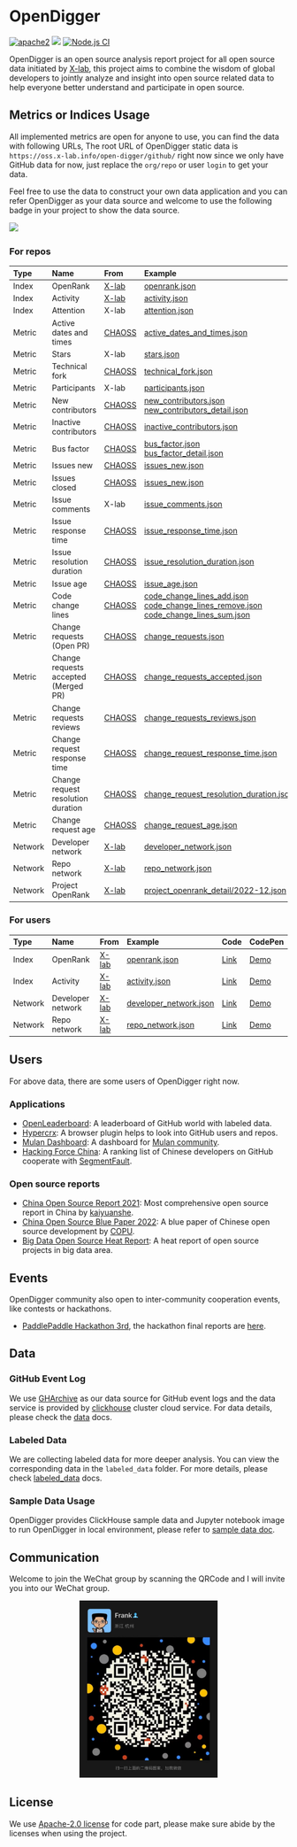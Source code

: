 # OpenDigger

[![apache2](https://img.shields.io/badge/license-Apache%202-blue)](LICENSE) [![](https://img.shields.io/badge/Data-OpenDigger-2097FF)](https://github.com/X-lab2017/open-digger) [![Node.js CI](https://github.com/X-lab2017/open-digger/actions/workflows/node_ci.yml/badge.svg?branch=master)](https://github.com/X-lab2017/open-digger/actions/workflows/node_ci.yml)

OpenDigger is an open source analysis report project for all open source data initiated by [X-lab](https://x-lab.info), this project aims to combine the wisdom of global developers to jointly analyze and insight into open source related data to help everyone better understand and participate in open source.

## Metrics or Indices Usage

All implemented metrics are open for anyone to use, you can find the data with following URLs, The root URL of OpenDigger static data is `https://oss.x-lab.info/open-digger/github/` right now since we only have GitHub data for now, just replace the `org/repo` or user `login` to get your data.

Feel free to use the data to construct your own data application and you can refer OpenDigger as your data source and welcome to use the following badge in your project to show the data source.

[![](https://img.shields.io/badge/Data-OpenDigger-2097FF)](https://github.com/X-lab2017/open-digger)

### For repos

| Type | Name | From | Example | Code | CodePen |
| :--- | :--- | :--- | :------ | :--- | :------ |
| Index | OpenRank | [X-lab](https://blog.frankzhao.cn/how_to_measure_open_source_2/) | [openrank.json](https://oss.x-lab.info/open_digger/github/X-lab2017/open-digger/openrank.json) | [Link](https://github.com/X-lab2017/open-digger/blob/master/src/metrics/indices.ts#L21) | [Demo](https://codepen.io/frank-zsy/pen/bGjyqQj) |
| Index | Activity | [X-lab](https://blog.frankzhao.cn/how_to_measure_open_source_1/) | [activity.json](https://oss.x-lab.info/open_digger/github/X-lab2017/open-digger/activity.json) | [Link](https://github.com/X-lab2017/open-digger/blob/master/src/metrics/indices.ts#L109) | [Demo](https://codepen.io/frank-zsy/pen/bGjyqQj) |
| Index | Attention | X-lab | [attention.json](https://oss.x-lab.info/open_digger/github/X-lab2017/open-digger/attention.json) | [Link](https://github.com/X-lab2017/open-digger/blob/master/src/metrics/indices.ts#L235) | [Demo](https://codepen.io/frank-zsy/pen/MWBdpNg) |
| Metric | Active dates and times | [CHAOSS](https://chaoss.community/metric-activity-dates-and-times/) | [active_dates_and_times.json](https://oss.x-lab.info/open_digger/github/X-lab2017/open-digger/active_dates_and_times.json) | [Link](https://github.com/X-lab2017/open-digger/blob/master/src/metrics/chaoss.ts#L1050) | [Demo](https://codepen.io/frank-zsy/pen/jOpQdZZ) |
| Metric | Stars | X-lab | [stars.json](https://oss.x-lab.info/open_digger/github/X-lab2017/open-digger/stars.json) | [Link](https://github.com/X-lab2017/open-digger/blob/master/src/metrics/metrics.ts#L15) | [Demo](https://codepen.io/frank-zsy/pen/MWBdpNg) |
| Metric | Technical fork | [CHAOSS](https://chaoss.community/metric-technical-fork/) | [technical_fork.json](https://oss.x-lab.info/open_digger/github/X-lab2017/open-digger/technical_fork.json) | [Link](https://github.com/X-lab2017/open-digger/blob/master/src/metrics/chaoss.ts#L12) | [Demo](https://codepen.io/frank-zsy/pen/MWBdpNg) |
| Metric | Participants | X-lab | [participants.json](https://oss.x-lab.info/open_digger/github/X-lab2017/open-digger/participants.json) | [Link](https://github.com/X-lab2017/open-digger/blob/master/src/metrics/metrics.ts#L89) | [Demo](https://codepen.io/frank-zsy/pen/RwBmpYZ) |
| Metric | New contributors | [CHAOSS](https://chaoss.community/metric-new-contributors/) | [new_contributors.json](https://oss.x-lab.info/open_digger/github/X-lab2017/open-digger/new_contributors.json)<br />[new_contributors_detail.json](https://oss.x-lab.info/open_digger/github/X-lab2017/open-digger/new_contributors_detail.json) | [Link](https://github.com/X-lab2017/open-digger/blob/master/src/metrics/chaoss.ts#L862) | [Demo](https://codepen.io/frank-zsy/pen/RwBmpYZ) |
| Metric | Inactive contributors | [CHAOSS](https://chaoss.community/metric-inactive-contributors/) | [inactive_contributors.json](https://oss.x-lab.info/open_digger/github/X-lab2017/open-digger/inactive_contributors.json) | [Link](https://github.com/X-lab2017/open-digger/blob/master/src/metrics/chaoss.ts#L965) | [Demo](https://codepen.io/frank-zsy/pen/RwBmpYZ) |
| Metric | Bus factor | [CHAOSS](https://chaoss.community/metric-bus-factor/) | [bus_factor.json](https://oss.x-lab.info/open_digger/github/X-lab2017/open-digger/bus_factor.json)<br />[bus_factor_detail.json](https://oss.x-lab.info/open_digger/github/X-lab2017/open-digger/bus_factor_detail.json) | [Link](https://github.com/X-lab2017/open-digger/blob/master/src/metrics/chaoss.ts#L780) | [Demo](https://codepen.io/frank-zsy/pen/bGjyqQj) |
| Metric | Issues new | [CHAOSS](https://chaoss.community/metric-issues-new/) | [issues_new.json](https://oss.x-lab.info/open_digger/github/X-lab2017/open-digger/issues_new.json) | [Link](https://github.com/X-lab2017/open-digger/blob/master/src/metrics/chaoss.ts#L146) | [Demo](https://codepen.io/frank-zsy/pen/mdjaZMw) |
| Metric | Issues closed | [CHAOSS](https://chaoss.community/metric-issues-closed/) | [issues_new.json](https://oss.x-lab.info/open_digger/github/X-lab2017/open-digger/issues_new.json) | [Link](https://github.com/X-lab2017/open-digger/blob/master/src/metrics/chaoss.ts#L223) | [Demo](https://codepen.io/frank-zsy/pen/mdjaZMw) |
| Metric | Issue comments | X-lab | [issue_comments.json](https://oss.x-lab.info/open_digger/github/X-lab2017/open-digger/issue_comments.json) | [Link](https://github.com/X-lab2017/open-digger/blob/master/src/metrics/metrics.ts#L52) | [Demo](https://codepen.io/frank-zsy/pen/mdjaZMw) |
| Metric | Issue response time | [CHAOSS](https://chaoss.community/metric-issue-response-time/) | [issue_response_time.json](https://oss.x-lab.info/open_digger/github/X-lab2017/open-digger/issue_response_time.json) | [Link](https://github.com/X-lab2017/open-digger/blob/master/src/metrics/chaoss.ts#L413) | [Demo](https://codepen.io/frank-zsy/pen/VwBqwaP) |
| Metric | Issue resolution duration | [CHAOSS](https://chaoss.community/metric-issue-resolution-duration/) | [issue_resolution_duration.json](https://oss.x-lab.info/open_digger/github/X-lab2017/open-digger/issue_resolution_duration.json) | [Link](https://github.com/X-lab2017/open-digger/blob/master/src/metrics/chaoss.ts#L338) | [Demo](https://codepen.io/frank-zsy/pen/VwBqwaP) |
| Metric | Issue age | [CHAOSS](https://chaoss.community/metric-issue-age/) | [issue_age.json](https://oss.x-lab.info/open_digger/github/X-lab2017/open-digger/issue_age.json) | [Link](https://github.com/X-lab2017/open-digger/blob/master/src/metrics/chaoss.ts#L492) | [Demo](https://codepen.io/frank-zsy/pen/VwBqwaP) |
| Metric | Code change lines | [CHAOSS](https://chaoss.community/metric-code-changes-lines/) | [code_change_lines_add.json](https://oss.x-lab.info/open_digger/github/X-lab2017/open-digger/code_change_lines_add.json)<br />[code_change_lines_remove.json](https://oss.x-lab.info/open_digger/github/X-lab2017/open-digger/code_change_lines_remove.json)<br />[code_change_lines_sum.json](https://oss.x-lab.info/open_digger/github/X-lab2017/open-digger/code_change_lines_sum.json) | [Link](https://github.com/X-lab2017/open-digger/blob/master/src/metrics/chaoss.ts#L94) | [Demo](https://codepen.io/frank-zsy/pen/dyjByKL) |
| Metric | Change requests<br />(Open PR) | [CHAOSS](https://chaoss.community/metric-change-requests/) | [change_requests.json](https://oss.x-lab.info/open_digger/github/X-lab2017/open-digger/change_requests.json) | [Link](https://github.com/X-lab2017/open-digger/blob/master/src/metrics/chaoss.ts#L697) | [Demo](https://codepen.io/frank-zsy/pen/bGjPGxw) |
| Metric | Change requests accepted<br />(Merged PR) | [CHAOSS](https://chaoss.community/metric-change-requests-accepted/) | [change_requests_accepted.json](https://oss.x-lab.info/open_digger/github/X-lab2017/open-digger/change_requests_accepted.json) | [Link](https://github.com/X-lab2017/open-digger/blob/master/src/metrics/chaoss.ts#L497) | [Demo](https://codepen.io/frank-zsy/pen/bGjPGxw) |
| Metric | Change requests reviews | [CHAOSS](https://chaoss.community/metric-change-request-reviews/) | [change_requests_reviews.json](https://oss.x-lab.info/open_digger/github/X-lab2017/open-digger/change_requests_reviews.json) | [Link](https://github.com/X-lab2017/open-digger/blob/master/src/metrics/chaoss.ts#L734) | [Demo](https://codepen.io/frank-zsy/pen/bGjPGxw) |
| Metric | Change request response time | [CHAOSS](https://chaoss.community/metric-issue-response-time/) | [change_request_response_time.json](https://oss.x-lab.info/open_digger/github/X-lab2017/open-digger/change_request_response_time.json) | [Link](https://github.com/X-lab2017/open-digger/blob/master/src/metrics/chaoss.ts#L415) | [Demo](https://codepen.io/frank-zsy/pen/VwBqwaP) |
| Metric | Change request resolution duration | [CHAOSS](https://chaoss.community/metric-issue-resolution-duration/) | [change_request_resolution_duration.json](https://oss.x-lab.info/open_digger/github/X-lab2017/open-digger/change_request_resolution_duration.json) | [Link](https://github.com/X-lab2017/open-digger/blob/master/src/metrics/chaoss.ts#L341) | [Demo](https://codepen.io/frank-zsy/pen/VwBqwaP) |
| Metric | Change request age | [CHAOSS](https://chaoss.community/metric-issue-age/) | [change_request_age.json](https://oss.x-lab.info/open_digger/github/X-lab2017/open-digger/change_request_age.json) | [Link](https://github.com/X-lab2017/open-digger/blob/master/src/metrics/chaoss.ts#L494) | [Demo](https://codepen.io/frank-zsy/pen/VwBqwaP) |
| Network | Developer network | [X-lab](https://blog.frankzhao.cn/github_activity_with_wpr/) | [developer_network.json](https://oss.x-lab.info/open_digger/github/X-lab2017/open-digger/developer_network.json) | [Link](https://github.com/X-lab2017/open-digger/blob/master/src/cron/tasks/network_export.ts#L126) | [Demo](https://codepen.io/frank-zsy/pen/NWBVjpV) |
| Network | Repo network | [X-lab](https://blog.frankzhao.cn/github_activity_with_wpr/) | [repo_network.json](https://oss.x-lab.info/open_digger/github/X-lab2017/open-digger/repo_network.json) | [Link](https://github.com/X-lab2017/open-digger/blob/master/src/cron/tasks/network_export.ts#L126) | [Demo](https://codepen.io/frank-zsy/pen/NWBVjpV) |
| Network | Project OpenRank | [X-lab](https://blog.frankzhao.cn/how_to_measure_open_source_3/) | [project_openrank_detail/2022-12.json](https://oss.x-lab.info/open_digger/github/X-lab2017/open-digger/project_openrank_detail/2022-12.json) | | [Demo](https://codepen.io/frank-zsy/pen/abjMXBV) |

### For users

| Type | Name | From | Example | Code | CodePen |
| :--- | :--- | :--- | :------ | :--- | :------ |
| Index | OpenRank | [X-lab](https://blog.frankzhao.cn/how_to_measure_open_source_2/) | [openrank.json](https://oss.x-lab.info/open_digger/github/frank-zsy/openrank.json) | [Link](https://github.com/X-lab2017/open-digger/blob/master/src/metrics/indices.ts#L59) | [Demo](https://codepen.io/frank-zsy/pen/bGjyqQj) |
| Index | Activity | [X-lab](https://blog.frankzhao.cn/how_to_measure_open_source_1) | [activity.json](https://oss.x-lab.info/open_digger/github/frank-zsy/activity.json) | [Link](https://github.com/X-lab2017/open-digger/blob/master/src/metrics/indices.ts#L174) | [Demo](https://codepen.io/frank-zsy/pen/bGjyqQj) |
| Network | Developer network | [X-lab](https://blog.frankzhao.cn/github_activity_with_wpr/) | [developer_network.json](https://oss.x-lab.info/open_digger/github/frank-zsy/developer_network.json) | [Link](https://github.com/X-lab2017/open-digger/blob/master/src/cron/tasks/network_export.ts#L63) | [Demo](https://codepen.io/frank-zsy/pen/NWBVjpV) |
| Network | Repo network | [X-lab](https://blog.frankzhao.cn/github_activity_with_wpr/) | [repo_network.json](https://oss.x-lab.info/open_digger/github/frank-zsy/repo_network.json) | [Link](https://github.com/X-lab2017/open-digger/blob/master/src/cron/tasks/network_export.ts#L63) | [Demo](https://codepen.io/frank-zsy/pen/NWBVjpV) |

## Users

For above data, there are some users of OpenDigger right now.

### Applications

- [OpenLeaderboard](https://open-leaderboard.x-lab.info/): A leaderboard of GitHub world with labeled data.
- [Hypercrx](https://github.com/hypertrons/hypertrons-crx): A browser plugin helps to look into GitHub users and repos.
- [Mulan Dashboard](http://dataease.nzcer.cn/link/1VxPsUCX): A dashboard for [Mulan community](https://portal.mulanos.cn/).
- [Hacking Force China](https://opensource.win/): A ranking list of Chinese developers on GitHub cooperate with [SegmentFault](https://segmentfault.com/).

### Open source reports

- [China Open Source Report 2021](https://kaiyuanshe.cn/document/china-os-report-2021/): Most comprehensive open source report in China by [kaiyuanshe](https://kaiyuanshe.cn/).
- [China Open Source Blue Paper 2022](http://www.copu.org.cn/new/308): A blue paper of Chinese open source development by [COPU](http://www.copu.org.cn/).
- [Big Data Open Source Heat Report](cooperations/big_data_open_source_heat_report/开源大数据热力报告2022.pdf): A heat report of open source projects in big data area.


## Events

OpenDigger community also open to inter-community cooperation events, like contests or hackathons.

- [PaddlePaddle Hackathon 3rd](https://www.paddlepaddle.org.cn/PaddlePaddleHackathon-2022-6), the hackathon final reports are [here](https://github.com/X-lab2017/open-digger/tree/master/cooperations/paddle_hackathon_3rd).

## Data

### GitHub Event Log

We use [GHArchive](https://www.gharchive.org/) as our data source for GitHub event logs and the data service is provided by [clickhouse](https://clickhouse.tech/) cluster cloud service. For data details, please check the [data](https://github.com/X-lab2017/open-digger/blob/master/docs/data.md) docs.

### Labeled Data

We are collecting labeled data for more deeper analysis. You can view the corresponding data in the `labeled_data` folder. For more details, please check [labeled_data](labeled_data/README.md) docs.

### Sample Data Usage

OpenDigger provides ClickHouse sample data and Jupyter notebook image to run OpenDigger in local environment, please refer to [sample data doc](./sample_data/README.md).

## Communication

Welcome to join the WeChat group by scanning the QRCode and I will invite you into our WeChat group.

<div align=center>
<img src='./assets/wechat-qrcode.png' width="250px">
</div>

## License

We use [Apache-2.0 license](LICENSE) for code part, please make sure abide by the licenses when using the project.
